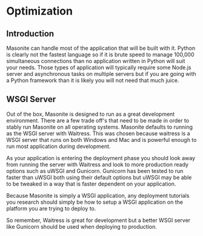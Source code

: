 # Optimization

## Introduction

Masonite can handle most of the application that will be built with it. Python is clearly not the fastest language so if it is brute speed to manage 100,000 simultaneous connections than no application written in Python will suit your needs. Those types of application will typically require some Node.js server and asynchronous tasks on multiple servers but if you are going with a Python framework than it is likely you will not need that much juice.

## WSGI Server

Out of the box, Masonite is designed to run as a great development environment. There are a few trade off's that need to be made in order to stably run Masonite on all operating systems. Masonite defaults to running as the WSGI server with Waitress. This was chosen because waitress is a WSGI server that runs on both Windows and Mac and is powerful enough to run most application during development.

As your application is entering the deployment phase you should look away from running the server with Waitress and look to more production ready options such as uWSGI and Gunicorn. Gunicorn has been tested to run faster than uWSGI both using their default options but uWSGI may be able to be tweaked in a way that is faster dependent on your application.

Because Masonite is simply a WSGI application, any deployment tutorials you research should simply be how to setup a WSGI application on the platform you are trying to deploy to. 

So remember, Waitress is great for development but a better WSGI server like Gunicorn should be used when deploying to production.

